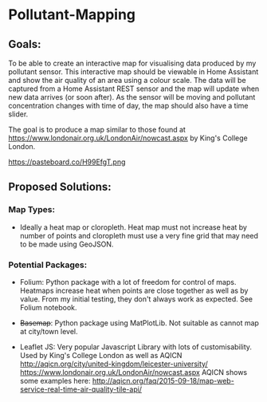 # Pollutant-Mapping


## Goals:

To be able to create an interactive map for visualising data produced by my pollutant sensor. 
This interactive map should be viewable in Home Assistant and show the air quality of an area using a colour scale.
The data will be captured from a Home Assistant REST sensor and the map will update when new data arrives (or soon after).
As the sensor will be moving and pollutant concentration changes with time of day, the map should also have a time slider.

The goal is to produce a map similar to those found at https://www.londonair.org.uk/LondonAir/nowcast.aspx by King's College London.

https://pasteboard.co/H99EfgT.png

## Proposed Solutions:

### Map Types:
  - Ideally a heat map or cloropleth. Heat map must not increase heat by number of points and cloropleth must use a very fine grid that may need to be made using GeoJSON.

### Potential Packages:

  - Folium: Python package with a lot of freedom for control of maps. Heatmaps increase heat when points are close together as well as by value. From my initial testing, they don't always work as expected. See Folium notebook.

  - ~~Basemap~~: Python package using MatPlotLib. Not suitable as cannot map at city/town level.
 
  - Leaflet JS: Very popular Javascript Library with lots of customisability. Used by King's College London as well as AQICN
               http://aqicn.org/city/united-kingdom/leicester-university/
               https://www.londonair.org.uk/LondonAir/nowcast.aspx
               AQICN shows some examples here: http://aqicn.org/faq/2015-09-18/map-web-service-real-time-air-quality-tile-api/
 
 


